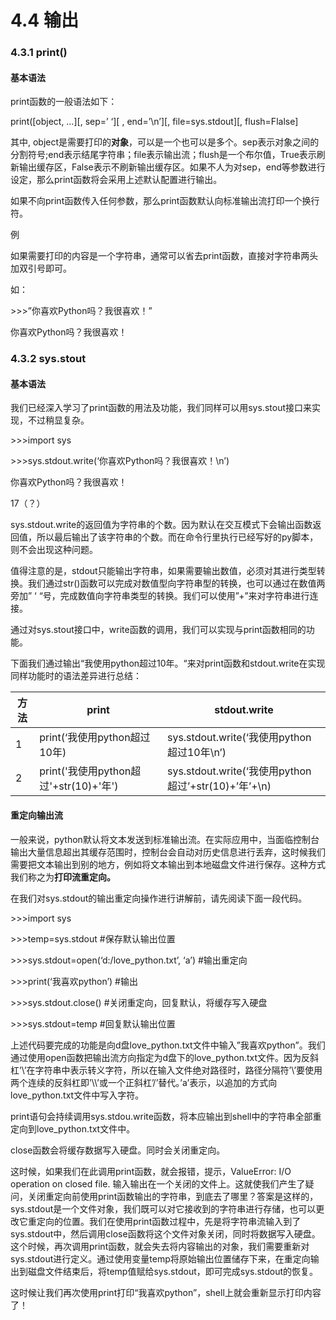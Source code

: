 # 4.4 输出


### 4.3.1 print()

#### 基本语法

print函数的一般语法如下：

print([object, …][, sep=’ ‘][ , end=’\\n’][, file=sys.stdout][, flush=Flalse]

其中,
object是需要打印的**对象**，可以是一个也可以是多个。sep表示对象之间的分割符号;end表示结尾字符串；file表示输出流；flush是一个布尔值，True表示刷新输出缓存区，False表示不刷新输出缓存区。如果不人为对sep，end等参数进行设定，那么print函数将会采用上述默认配置进行输出。

如果不向print函数传入任何参数，那么print函数默认向标准输出流打印一个换行符。

例

如果需要打印的内容是一个字符串，通常可以省去print函数，直接对字符串两头加双引号即可。

如：

\>\>\>”你喜欢Python吗？我很喜欢！”

你喜欢Python吗？我很喜欢！

### 4.3.2 sys.stout

#### 基本语法

我们已经深入学习了print函数的用法及功能，我们同样可以用sys.stout接口来实现，不过稍显复杂。

\>\>\>import sys

\>\>\>sys.stdout.write(‘你喜欢Python吗？我很喜欢！\\n’)

你喜欢Python吗？我很喜欢！

17（？）

sys.stdout.write的返回值为字符串的个数。因为默认在交互模式下会输出函数返回值，所以最后输出了该字符串的个数。而在命令行里执行已经写好的py脚本，则不会出现这种问题。

值得注意的是，stdout只能输出字符串，如果需要输出数值，必须对其进行类型转换。我们通过str()函数可以完成对数值型向字符串型的转换，也可以通过在数值两旁加”
‘ “号，完成数值向字符串类型的转换。我们可以使用”+”来对字符串进行连接。

通过对sys.stout接口中，write函数的调用，我们可以实现与print函数相同的功能。

下面我们通过输出“我使用python超过10年。“来对print函数和stdout.write在实现同样功能时的语法差异进行总结：

| 方法 | print                                  | stdout.write                                          |
|------|----------------------------------------|-------------------------------------------------------|
| 1    | print(‘我使用python超过10年)           | sys.stdout.write(‘我使用python超过10年\\n’)           |
| 2    | print('我使用python超过'+str(10)+'年') | sys.stdout.write(‘我使用python超过’+str(10)+’年’+\\n) |

#### 重定向输出流

一般来说，python默认将文本发送到标准输出流。在实际应用中，当面临控制台输出大量信息超出其缓存范围时，控制台会自动对历史信息进行丢弃，这时候我们需要把文本输出到别的地方，例如将文本输出到本地磁盘文件进行保存。这种方式我们称之为**打印流重定向。**

在我们对sys.stdout的输出重定向操作进行讲解前，请先阅读下面一段代码。

\>\>\>import sys

\>\>\>temp=sys.stdout \#保存默认输出位置

\>\>\>sys.stdout=open(‘d:/love_python.txt’, ‘a’) \#输出重定向

\>\>\>print(‘我喜欢python’) \#输出

\>\>\>sys.stdout.close() \#关闭重定向，回复默认，将缓存写入硬盘

\>\>\>sys.stdout=temp \#回复默认输出位置

上述代码要完成的功能是向d盘love_python.txt文件中输入”我喜欢python”。我们通过使用open函数把输出流方向指定为d盘下的love_python.txt文件。因为反斜杠’\\’在字符串中表示转义字符，所以在输入文件绝对路径时，路径分隔符’\\’要使用两个连续的反斜杠即’\\\\’或一个正斜杠’/’替代。’a’表示，以追加的方式向love_python.txt文件中写入字符。

print语句会持续调用sys.stdou.write函数，将本应输出到shell中的字符串全部重定向到love_python.txt文件中。

close函数会将缓存数据写入硬盘。同时会关闭重定向。

这时候，如果我们在此调用print函数，就会报错，提示，ValueError: I/O operation on
closed file.
输入输出在一个关闭的文件上。这就使我们产生了疑问，关闭重定向前使用print函数输出的字符串，到底去了哪里？答案是这样的，sys.stdout是一个文件对象，我们既可以对它接收到的字符串进行存储，也可以更改它重定向的位置。我们在使用print函数过程中，先是将字符串流输入到了sys.stdout中，然后调用close函数将这个文件对象关闭，同时将数据写入硬盘。这个时候，再次调用print函数，就会失去将内容输出的对象，我们需要重新对sys.stdout进行定义。通过使用变量temp将原始输出位置储存下来，在重定向输出到磁盘文件结束后，将temp值赋给sys.stdout，即可完成sys.stdout的恢复。

这时候让我们再次使用print打印“我喜欢python”，shell上就会重新显示打印内容了！
